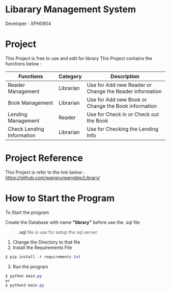 # Libarary Management System

Developer : XPH0904

# Project
This Project is free to use and edit for library
This Project contains the functions below :

| Functions  | Category | Description  |
| ------------- | ------------- | ------------- |
| Reader Management  | Librarian  | Use for Add new Reader or Change the Reader information  |
| Book Management | Librarian  | Use for Add new Book or Change the Book information  |
| Lending Management  | Reader  | Use for Check in or Check out the Book  |
| Check Lending Information  | Librarian  | Use for Checking the Lending Info  |


# Project Reference
This Project is refer to the link below :
    https://github.com/wangyunpengbio/Library/

# How to Start the Program
To Start the program

Create the Database with name **"library"** before use the .sql file
> __.sql__ file is use for setup the sql server

1. Change the Directory to that file
2. Install the Requirements File
```powershell
$ pip install -r requirements.txt
```
3. Run the program
```powershell
$ python main.py
or
$ python3 main.py
```
